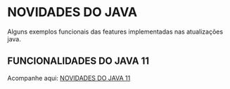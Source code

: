 # NOVIDADES DO JAVA

Alguns exemplos funcionais das features implementadas nas atualizações java.

## FUNCIONALIDADES DO JAVA 11
Acompanhe aqui: [NOVIDADES DO JAVA 11](./java11/README.md)